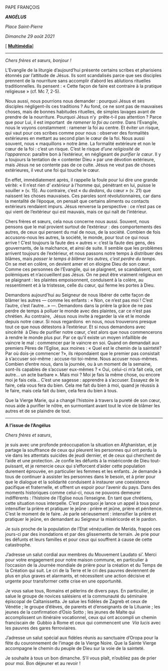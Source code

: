 PAPE FRANÇOIS

***ANGÉLUS***

*Place Saint-Pierre*

*Dimanche 29 août 2021*

[ **[Multimédia](http://w2.vatican.va/content/francesco/fr/events/event.dir.html/content/vaticanevents/fr/2021/8/29/angelus.html)**]

* * *

*Chers frères et sœurs, bonjour !*

L’Evangile de la liturgie d’aujourd’hui présente certains scribes et pharisiens étonnés par l’attitude de Jésus. Ils sont scandalisés parce que ses disciples prennent de la nourriture sans accomplir d’abord les ablutions rituelles traditionnelles. Ils pensent : « Cette façon de faire est contraire à la pratique religieuse » (cf. Mc 7, 2-5).

Nous aussi, nous pourrions nous demander : pourquoi Jésus et ses disciples négligent-ils ces traditions ? Au fond, ce ne sont pas de mauvaises choses, mais de bonnes habitudes rituelles, de simples lavages avant de prendre de la nourriture. Pourquoi Jésus n’y  prête-t-il pas attention ? Parce que pour Lui, il est important  de *ramener la foi au centre*. Dans l’Evangile, nous le voyons constamment : ramener la foi au centre. Et éviter un risque, qui vaut pour ces scribes comme pour nous : observer des formalités extérieures en mettant au second plan le cœur de la foi. Nous aussi souvent, nous « maquillons » notre âme. La formalité extérieure et non le cœur de la foi : c’est un risque. C’est le risque *d’une religiosité de l’apparence*: paraître bon à l’extérieur, en négligeant de *purifier le cœur*. Il y a toujours la tentation de « contenter Dieu » par une dévotion extérieure, mais Jésus ne se contente pas de ce culte. Jésus ne veut pas de choses extérieures, il veut une foi qui touche le cœur.

En effet, immédiatement après, il rappelle la foule pour lui dire une grande vérité: « Il n’est rien d’ *extérieur* à l’homme qui, pénétrant en lui, puisse le souiller » (v. 15). Au contraire, c’est « du *dedans*, du cœur » (v. 21) que naissent les choses mauvaises. Ces paroles sont révolutionnaires, car dans la mentalité de l’époque, on pensait que certains aliments ou contacts extérieurs rendaient impurs. Jésus renverse la perspective : ce n’est pas ce qui vient de l’extérieur qui est mauvais, mais ce qui naît de l’intérieur.

Chers frères et sœurs, cela nous concerne nous aussi. Souvent, nous pensons que le mal provient surtout de l’extérieur : des comportements des autres, de ceux qui pensent du mal de nous, de la société. Combien de fois accusons-nous les autres, la société, le monde, pour tout ce qui nous arrive ! C’est toujours la faute des « autres »: c’est la faute des gens, des gouvernants, de la malchance, et ainsi de suite. Il semble que les problèmes arrivent toujours de l’extérieur, et nous passons notre temps à distribuer des blâmes, mais *passer le temps à blâmer les autres, c’est perdre du temps*. On se met en colère, on devient amer et on éloigne Dieu de son cœur.  Comme ces personnes de l’Evangile, qui se plaignent, se scandalisent, sont polémiques et n’accueillent pas Jésus. On ne peut être vraiment religieux en se plaignant : les plaintes empoisonnent, conduisent à la colère, au ressentiment et à la tristesse, celle du cœur, qui ferme les portes à Dieu.

Demandons aujourd’hui au Seigneur de nous libérer de cette façon de blâmer les autres — comme les enfants : « Non, ce n’est pas moi ! C’est l’autre, c’est l’autre...» —. Demandons dans la prière la grâce de ne pas perdre de temps à polluer le monde avec des plaintes, car ce n’est pas chrétien. Au contraire,  Jésus nous invite à regarder la vie et le monde depuis notre cœur. Si nous regardons  en nous, nous trouverons presque tout ce que nous détestons à l’extérieur. Et si nous demandons avec sincérité  à Dieu de purifier notre cœur, c’est alors que nous commencerons à rendre le monde plus pur. Par ce qu’il existe un moyen infaillible de vaincre le mal : commencer par le vaincre en soi. Quand on demandait aux premiers Pères de l’Eglise, aux moines : « Quel est le chemin de la sainteté? Par où dois-je commencer ?», ils répondaient que le premier pas consistait à s’accuser soi-même : accuse-toi toi-même. Nous accuser nous-mêmes. Combien d’entre nous, dans la journée, ou à un moment de la semaine, sont-ils capables de s’accuser eux-mêmes ? « Oui, celui-ci m’a fait cela, cet autre... un acte barbare ». Mais moi ? Moi je fais la même chose, ou encore moi je fais cela... C’est une sagesse : apprendre à s’accuser. Essayez de le faire, cela vous fera du bien. Cela me fait du bien à moi, quand je réussis à le faire, mais cela fait du bien, cela fera du bien à tous.

Que la Vierge Marie, qui a changé l’histoire à travers la pureté de son cœur, nous aide à purifier le nôtre, en surmontant avant tout le vice de blâmer les autres et de se plaindre de tout.

* * *

**A l’issue de l’Angélus**

*Chers frères et sœurs*,

je suis avec une profonde préoccupation la situation en Afghanistan, et je partage la souffrance de ceux qui pleurent les personnes qui ont perdu la vie dans les attentats suicides de jeudi dernier, et de ceux qui cherchent de l’aide et une protection. Je confie les défunts à la miséricorde de Dieu tout-puissant, et je remercie ceux qui s’efforcent d’aider cette population durement éprouvée, en particulier les femmes et les enfants. Je demande à tous de continuer à assister les personnes dans le besoin, et à prier pour que le dialogue et la solidarité conduisent à instaurer une coexistence pacifique et fraternelle, et offrent un espoir pour l’avenir du pays. Dans des moments historiques comme celui-ci, nous ne pouvons demeurer indifférents : l’histoire de l’Eglise nous l’enseigne. En tant que chrétiens, cette situation nous interpelle. C’est pourquoi je lance un appel à tous pour intensifier la prière et pratiquer le jeûne : prière et jeûne, prière et pénitence. C’est le moment de le faire. Je parle sérieusement : intensifier la prière et pratiquer le jeûne, en demandant au Seigneur la miséricorde et le pardon.

Je suis proche de la population de l’Etat vénézuélien de Merida, frappé ces jours-ci par des inondations et par des glissements de terrain. Je prie pour les défunts et leurs familles et pour ceux qui souffrent à cause de cette catastrophe.

J’adresse un salut cordial aux membres du Mouvement Laudato si’. Merci  pour votre engagement pour notre maison commune, en particulier à l’occasion de la Journée mondiale de prière pour la création et du Temps de la Création qui suit. Le cri de la Terre et le cri des pauvres deviennent de plus en plus graves et alarmants, et nécessitent une action décisive et urgente pour transformer cette crise en une opportunité.

Je vous salue tous, Romains et pèlerins de divers pays. En particulier, je salue le groupe de novices salésiens et la communauté du séminaire épiscopal de Caltanissetta. Je salue les fidèles de Zagreb et ceux de Vénétie ; le groupe d’élèves, de parents et d’enseignants de la Lituanie ; les jeunes de la confirmation d’Osio Sotto ; les jeunes de Malte qui accomplissent un itinéraire vocationnel, ceux qui ont accompli un chemin franciscain de  Gubbio à Rome et ceux qui commencent une  *Via lucis* avec les pauvres des gares ferroviaires.

J’adresse un salut spécial aux fidèles réunis au sanctuaire d’Oropa pour la fête du couronnement de l’image de la Vierge Noire. Que la Sainte Vierge accompagne le chemin du peuple de Dieu sur la voie de la sainteté.

Je souhaite à tous un bon dimanche. S’il vous plaît, n’oubliez pas de prier pour moi. Bon déjeuner et au revoir !